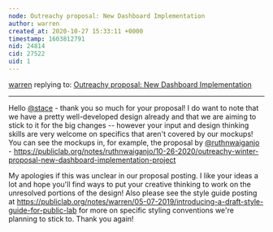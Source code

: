 ```yaml
---
node: Outreachy proposal: New Dashboard Implementation
author: warren
created_at: 2020-10-27 15:33:11 +0000
timestamp: 1603812791
nid: 24814
cid: 27522
uid: 1
---
```




[warren](../profile/warren) replying to: [Outreachy proposal: New Dashboard Implementation](../notes/stace/10-26-2020/outreachy-proposal-new-dashboard-implementation)

----
Hello [@stace](/profile/stace) - thank you so much for your proposal! I do want to note that we have a pretty well-developed design already and that we are aiming to stick to it for the big changes -- however your input and design thinking skills are very welcome on specifics that aren't covered by our mockups! You can see the mockups in, for example, the proposal by [@ruthnwaiganjo](/profile/ruthnwaiganjo) - https://publiclab.org/notes/ruthnwaiganjo/10-26-2020/outreachy-winter-proposal-new-dashboard-implementation-project

My apologies if this was unclear in our proposal posting. I like your ideas a lot and hope you'll find ways to put your creative thinking to work on the unresolved portions of the design! Also please see the style guide posting at https://publiclab.org/notes/warren/05-07-2019/introducing-a-draft-style-guide-for-public-lab for more on specific styling conventions we're planning to stick to. Thank you again!